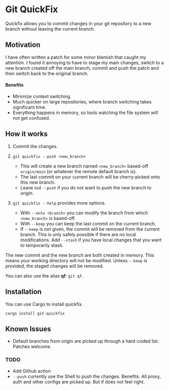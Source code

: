 # Git QuickFix

Quickfix allows you to commit changes in your git repository to a new branch
without leaving the current branch.

## Motivation

I have often written a patch for some minor blemish that caught my attention. I
found it annoying to have to stage my main changes, switch to a new branch
created off the main branch, commit and push the patch and then switch back to
the original branch.

#### Benefits

- Minimize context switching.
- Much quicker on large repositories, where branch switching takes significant
  time.
- Everything happens in memory, so tools watching the file system will not get
  confused.

## How it works

1. Commit the changes.
2. `git quickfix --push <new_branch>`

   - This will create a new branch named `<new_branch>` based-off `origin/main`
     (or whatever the remote default branch is).
   - The last commit on your current branch will be cherry-picked onto this new
     branch.
   - Leave out `--push` if you do not want to push the new branch to _origin_.

3. `git quickfix --help` provides more options.
   - With `--onto <branch>` you can modify the branch from which `<new_branch>`
     is based-off.
   - With `--keep` you can keep the last commit on the current branch.
   - If `--keep` is not given, the commit will be removed from the current
     branch. This is only safely possible if there are no local modifications.
     Add `--stash` if you have local changes that you want to temporarily stash.

The new commit and the new branch are both created in memory. This means your
working directory will not be modified. Unless `--keep` is provided, the staged
changes will be removed.

You can also use the alias **qf**: `git qf`.

## Installation

You can use Cargo to install quickfix.

```shell
cargo install git-quickfix
```

## Known Issues

- Default branches from origin are picked up through a hard-coded list. Patches
  welcome.

### TODO

- Add Github action
- `--push` currently use the Shell to push the changes. Benefits: All proxy,
  auth and other configs are picked up. But if does not feel right.
